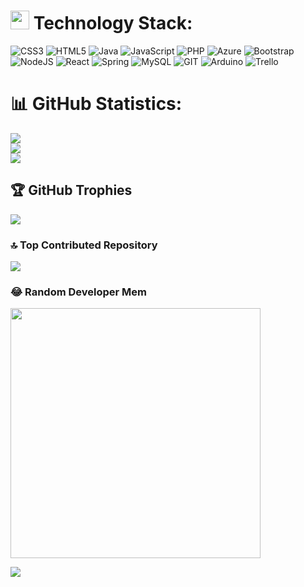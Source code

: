 # <img src="https://media.giphy.com/media/WUlplcMpOCEmTGBtBW/giphy.gif" width="30"> Technology Stack:
![CSS3](https://img.shields.io/badge/css3-%231572B6.svg?style=for-the-badge&logo=css3&logoColor=white) ![HTML5](https://img.shields.io/badge/html5-%23E34F26.svg?style=for-the-badge&logo=html5&logoColor=white) ![Java](https://img.shields.io/badge/java-%23ED8B00.svg?style=for-the-badge&logo=java&logoColor=white) ![JavaScript](https://img.shields.io/badge/javascript-%23323330.svg?style=for-the-badge&logo=javascript&logoColor=%23F7DF1E) ![PHP](https://img.shields.io/badge/php-%23777BB4.svg?style=for-the-badge&logo=php&logoColor=white) ![Azure](https://img.shields.io/badge/azure-%230072C6.svg?style=for-the-badge&logo=azure-devops&logoColor=white) ![Bootstrap](https://img.shields.io/badge/bootstrap-%23563D7C.svg?style=for-the-badge&logo=bootstrap&logoColor=white) ![NodeJS](https://img.shields.io/badge/node.js-6DA55F?style=for-the-badge&logo=node.js&logoColor=white) ![React](https://img.shields.io/badge/react-%2320232a.svg?style=for-the-badge&logo=react&logoColor=%2361DAFB) ![Spring](https://img.shields.io/badge/spring-%236DB33F.svg?style=for-the-badge&logo=spring&logoColor=white) ![MySQL](https://img.shields.io/badge/mysql-%2300f.svg?style=for-the-badge&logo=mysql&logoColor=white) ![GIT](https://img.shields.io/badge/Git-fc6d26?style=for-the-badge&logo=git&logoColor=white) ![Arduino](https://img.shields.io/badge/-Arduino-00979D?style=for-the-badge&logo=Arduino&logoColor=white) ![Trello](https://img.shields.io/badge/Trello-%23026AA7.svg?style=for-the-badge&logo=Trello&logoColor=white)

# 📊 GitHub Statistics:
![](https://github-readme-stats.vercel.app/api?username=DevSntosx71&theme=dark&hide_border=false&include_all_commits=true&count_private=true)<br/>
![](https://github-readme-streak-stats.herokuapp.com/?user=DevSntosx71&theme=dark&hide_border=false)<br/>
![](https://github-readme-stats.vercel.app/api/top-langs/?username=DevSntosx71&theme=dark&hide_border=false&include_all_commits=true&count_private=true&layout=compact)

## 🏆 GitHub Trophies
![](https://github-profile-trophy.vercel.app/?username=DevSntosx71&theme=radical&no-frame=false&no-bg=false&margin-w=4)

### 🔝 Top Contributed Repository
![](https://github-contributor-stats.vercel.app/api?username=DevSntosx71&limit=5&theme=dark&combine_all_yearly_contributions=true)

### 😂 Random Developer Mem
<img src='https://randommeme-five.vercel.app/' style="height: 400px;"/>

[![](https://visitcount.itsvg.in/api?id=DevSntosx71&icon=6&color=0)](https://visitcount.itsvg.in)
